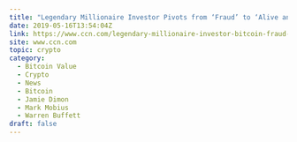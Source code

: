 ```yaml
---
title: "Legendary Millionaire Investor Pivots from ‘Fraud’ to ‘Alive and Well’ on Bitcoin"
date: 2019-05-16T13:54:04Z
link: https://www.ccn.com/legendary-millionaire-investor-bitcoin-fraud-alive-pivot?utm_medium=RSS&utm_source=hune
site: www.ccn.com
topic: crypto
category:
  - Bitcoin Value
  - Crypto
  - News
  - Bitcoin
  - Jamie Dimon
  - Mark Mobius
  - Warren Buffett
draft: false
---
```

